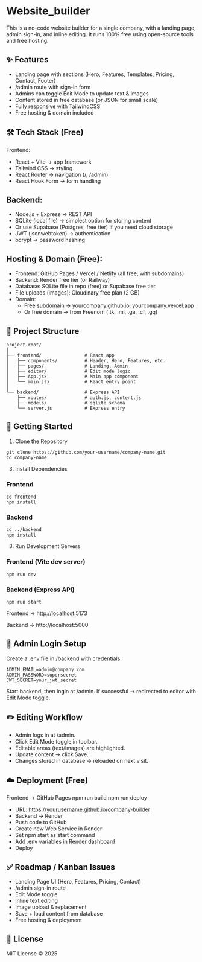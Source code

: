 # Website_builder
This is a no-code website builder for a single company, with a landing page, admin sign-in, and inline editing. It runs 100% free using open-source tools and free hosting.

## ✨ Features
- Landing page with sections (Hero, Features, Templates, Pricing, Contact, Footer)
- /admin route with sign-in form
- Admins can toggle Edit Mode to update text & images
- Content stored in free database (or JSON for small scale)
- Fully responsive with TailwindCSS
- Free hosting & domain included

## 🛠️ Tech Stack (Free)
Frontend:
- React + Vite → app framework
- Tailwind CSS → styling
- React Router → navigation (/, /admin)
- React Hook Form → form handling

## Backend:
- Node.js + Express → REST API
- SQLite (local file) → simplest option for storing content
- Or use Supabase (Postgres, free tier) if you need cloud storage
- JWT (jsonwebtoken) → authentication
- bcrypt → password hashing

## Hosting & Domain (Free):
- Frontend: GitHub Pages / Vercel / Netlify (all free, with subdomains)
- Backend: Render free tier (or Railway)
- Database: SQLite file in repo (free) or Supabase free tier
- File uploads (images): Cloudinary free plan (2 GB)
- Domain:
  - Free subdomain → yourcompany.github.io, yourcompany.vercel.app
  - Or free domain → from Freenom (.tk, .ml, .ga, .cf, .gq)

## 📂 Project Structure
```
project-root/
│
├── frontend/                # React app
│   ├── components/          # Header, Hero, Features, etc.
│   ├── pages/               # Landing, Admin
│   ├── editor/              # Edit mode logic
│   ├── App.jsx              # Main app component
│   └── main.jsx             # React entry point
│
└── backend/                 # Express API
    ├── routes/              # auth.js, content.js
    ├── models/              # sqlite schema
    └── server.js            # Express entry
```

## 🚀 Getting Started
1. Clone the Repository
```
git clone https://github.com/your-username/company-name.git
cd company-name
```

3. Install Dependencies
### Frontend
```
cd frontend
npm install
```

### Backend
```
cd ../backend
npm install
```

3. Run Development Servers
### Frontend (Vite dev server)
```
npm run dev
```

### Backend (Express API)
```
npm run start
```

Frontend → http://localhost:5173

Backend → http://localhost:5000

## 🔑 Admin Login Setup

Create a .env file in /backend with credentials:
```
ADMIN_EMAIL=admin@company.com
ADMIN_PASSWORD=supersecret
JWT_SECRET=your_jwt_secret
```

Start backend, then login at /admin.
If successful → redirected to editor with Edit Mode toggle.

## ✏️ Editing Workflow
- Admin logs in at /admin.
- Click Edit Mode toggle in toolbar.
- Editable areas (text/images) are highlighted.
- Update content → click Save.
- Changes stored in database → reloaded on next visit.

## ☁️ Deployment (Free)
Frontend → GitHub Pages
npm run build
npm run deploy

- URL: https://yourusername.github.io/company-builder
- Backend → Render
- Push code to GitHub
- Create new Web Service in Render
- Set npm start as start command
- Add .env variables in Render dashboard
- Deploy

## ✅ Roadmap / Kanban Issues

- Landing Page UI (Hero, Features, Pricing, Contact)
- /admin sign-in route
- Edit Mode toggle
- Inline text editing
- Image upload & replacement
- Save + load content from database
- Free hosting & deployment

## 📜 License

MIT License © 2025
